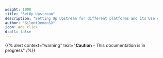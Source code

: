 ```yaml
---
weight: 1000
title: "SetUp Upstream"
description: "Setting Up Upstream for different platforms and its Use case."
author: "SilentDemonSD"
icon: ads_click
draft: false
---
```


{{% alert context="warning" text="**Caution** - This documentation is in progress" /%}}
